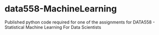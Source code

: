 # data558-MachineLearning
Published python code required for one of the assignments for DATA558 - Statistical Machine Learning For Data Scientists

